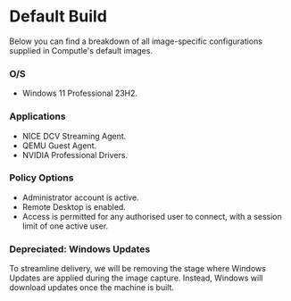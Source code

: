 # Default Build

Below you can find a breakdown of all image-specific configurations supplied in Computle's default images.

### O/S

* Windows 11 Professional 23H2.

### Applications

* NICE DCV Streaming Agent.
* QEMU Guest Agent.
* NVIDIA Professional Drivers.

### **Policy Options**

* Administrator account is active.&#x20;
* Remote Desktop is enabled.
* Access is permitted for any authorised user to connect, with a session limit of one active user.&#x20;

### **Depreciated: Windows Updates**

To streamline delivery, we will be removing the stage where Windows Updates are applied during the image capture. Instead, Windows will download updates once the machine is built.&#x20;

